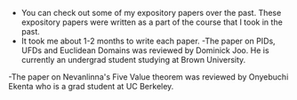- You can check out some of my expository papers over the past. These expository papers were written as a part of the course that I took in the past. 
- It took me about 1-2 months to write each paper.
-The paper on PIDs, UFDs and Euclidean Domains was reviewed by Dominick Joo. He is currently an undergrad student studying at Brown University.

-The paper on Nevanlinna's Five Value theorem was reviewed by Onyebuchi Ekenta who is a grad student at UC Berkeley.
